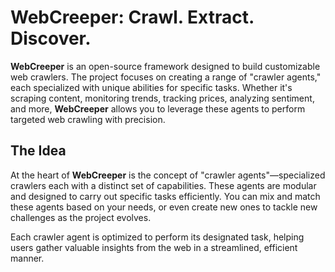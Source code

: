 # WebCreeper: Crawl. Extract. Discover.

**WebCreeper** is an open-source framework designed to build customizable web crawlers. The project focuses on creating a range of "crawler agents," each specialized with unique abilities for specific tasks. Whether it's scraping content, monitoring trends, tracking prices, analyzing sentiment, and more, **WebCreeper** allows you to leverage these agents to perform targeted web crawling with precision.

## The Idea

At the heart of **WebCreeper** is the concept of "crawler agents"—specialized crawlers each with a distinct set of capabilities. These agents are modular and designed to carry out specific tasks efficiently. You can mix and match these agents based on your needs, or even create new ones to tackle new challenges as the project evolves.

Each crawler agent is optimized to perform its designated task, helping users gather valuable insights from the web in a streamlined, efficient manner.
